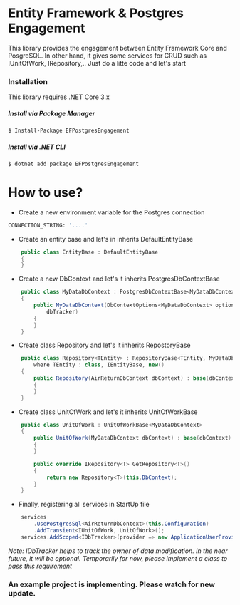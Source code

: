 # Entity Framework & Postgres Engagement
This library provides the engagement between Entity Framework Core and PosgreSQL. In other hand, it gives some services for CRUD such as IUnitOfWork, IRepository,.. Just do a litte code and let's start
### Installation
This library requires .NET Core 3.x
##### Install via Package Manager
```sh
$ Install-Package EFPostgresEngagement
```
##### Install via .NET CLI
```sh
$ dotnet add package EFPostgresEngagement
```
# How to use?

  - Create a new environment variable for the Postgres connection
```sh
CONNECTION_STRING: '....'
```
  - Create an entity base and let's in inherits DefaultEntityBase
```c#
    public class EntityBase : DefaultEntityBase
    {
    }
```
  - Create a new DbContext and let's it inherits PostgresDbContextBase
```c#
    public class MyDataDbContext : PostgresDbContextBase<MyDataDbContext>
    {
        public MyDataDbContext(DbContextOptions<MyDataDbContext> options, IDbTracker dbTracker) : base(options,
            dbTracker)
        {
        }
    }
```
  - Create class Repository and let's it inherits RepostoryBase
```c#
    public class Repository<TEntity> : RepositoryBase<TEntity, MyDataDbContext>
        where TEntity : class, IEntityBase, new()
    {
        public Repository(AirReturnDbContext dbContext) : base(dbContext)
        {
        }
    }
```
  - Create class UnitOfWork and let's it inherits UnitOfWorkBase
```c#
    public class UnitOfWork : UnitOfWorkBase<MyDataDbContext>
    {
        public UnitOfWork(MyDataDbContext dbContext) : base(dbContext)
        {
        }

        public override IRepository<T> GetRepository<T>()
        {
            return new Repository<T>(this.DbContext);
        }
    }
```
  - Finally, registering all services in StartUp file
```c#
    services
        .UsePostgresSql<AirReturnDbContext>(this.Configuration)
        .AddTransient<IUnitOfWork, UnitOfWork>();
    services.AddScoped<IDbTracker>(provider => new ApplicationUserProvider());
```
*Note: IDbTracker helps to track the owner of data modification. In the near future, it will be optional. Temporarily for now, please implement a class to pass this requirement* 

### An example project is implementing. Please watch for new update.
